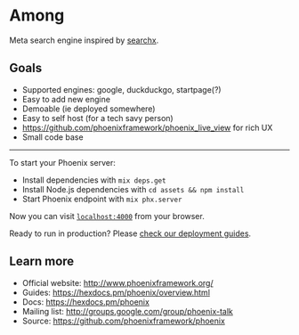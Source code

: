 # Among

Meta search engine inspired by [searchx](https://asciimoo.github.io/searx/).

## Goals

- Supported engines: google, duckduckgo, startpage(?)
- Easy to add new engine
- Demoable (ie deployed somewhere)
- Easy to self host (for a tech savy person) 
- https://github.com/phoenixframework/phoenix_live_view for rich UX
- Small code base

---

To start your Phoenix server:

  * Install dependencies with `mix deps.get`
  * Install Node.js dependencies with `cd assets && npm install`
  * Start Phoenix endpoint with `mix phx.server`

Now you can visit [`localhost:4000`](http://localhost:4000) from your browser.

Ready to run in production? Please [check our deployment guides](https://hexdocs.pm/phoenix/deployment.html).

## Learn more

  * Official website: http://www.phoenixframework.org/
  * Guides: https://hexdocs.pm/phoenix/overview.html
  * Docs: https://hexdocs.pm/phoenix
  * Mailing list: http://groups.google.com/group/phoenix-talk
  * Source: https://github.com/phoenixframework/phoenix

